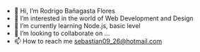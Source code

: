 - 👋 Hi, I’m Rodrigo Bañagasta Flores
- 👀 I’m interested in the world of Web Development and Design
- 🌱 I’m currently learning Node.js, basic level
- 💞️ I’m looking to collaborate on ...
- 📫 How to reach me sebastian09_26@hotmail.com

<!---
Sebastian-123-web/Sebastian-123-web is a ✨ special ✨ repository because its `README.md` (this file) appears on your GitHub profile.
You can click the Preview link to take a look at your changes.
--->
